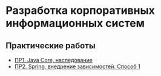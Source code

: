 # Разработка корпоративных информационных систем

## Практические работы

- [ПР1. Java Core, наследование](https://github.com/shasoka/dcis/tree/master/practice/prac_1/src)
- [ПР2. Spring, внедрение зависимостей. Способ 1](https://github.com/shasoka/dcis/tree/master/practice/prac_2/prac_2)